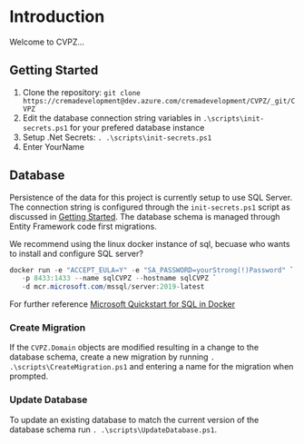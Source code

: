# Introduction

Welcome to CVPZ...

## Getting Started

1. Clone the repository: `git clone https://cremadevelopment@dev.azure.com/cremadevelopment/CVPZ/_git/CVPZ`
1. Edit the database connection string variables in `.\scripts\init-secrets.ps1` for your prefered database instance
1. Setup .Net Secrets: `. .\scripts\init-secrets.ps1`
1. Enter YourName

## Database

Persistence of the data for this project is currently setup to use SQL Server. The connection string is configured through the `init-secrets.ps1` script as discussed in [Getting Started](#getting-started). The database schema is managed through Entity Framework code first migrations.

We recommend using the linux docker instance of sql, becuase who wants to install and configure SQL server?

```PowerShell
docker run -e "ACCEPT_EULA=Y" -e "SA_PASSWORD=yourStrong(!)Password" `
   -p 8433:1433 --name sqlCVPZ --hostname sqlCVPZ `
   -d mcr.microsoft.com/mssql/server:2019-latest
```

For further reference [Microsoft Quickstart for SQL in Docker](https://docs.microsoft.com/en-us/sql/linux/quickstart-install-connect-docker?view=sql-server-ver15&pivots=cs1-powershell)

### Create Migration

If the `CVPZ.Domain` objects are modified resulting in a change to the database schema, create a new migration by running `. .\scripts\CreateMigration.ps1` and entering a name for the migration when prompted.

### Update Database

To update an existing database to match the current version of the database schema run `. .\scripts\UpdateDatabase.ps1`.
